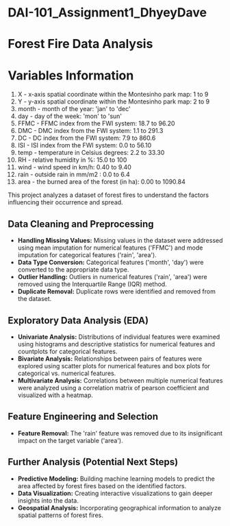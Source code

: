 # DAI-101_Assignment1_DhyeyDave
# Forest Fire Data Analysis

# Variables Information
1. X - x-axis spatial coordinate within the Montesinho park map: 1 to 9
2. Y - y-axis spatial coordinate within the Montesinho park map: 2 to 9
3. month - month of the year: 'jan' to 'dec' 
4. day - day of the week: 'mon' to 'sun'
5. FFMC - FFMC index from the FWI system: 18.7 to 96.20
6. DMC - DMC index from the FWI system: 1.1 to 291.3 
7. DC - DC index from the FWI system: 7.9 to 860.6 
8. ISI - ISI index from the FWI system: 0.0 to 56.10
9. temp - temperature in Celsius degrees: 2.2 to 33.30
10. RH - relative humidity in %: 15.0 to 100
11. wind - wind speed in km/h: 0.40 to 9.40 
12. rain - outside rain in mm/m2 : 0.0 to 6.4 
13. area - the burned area of the forest (in ha): 0.00 to 1090.84

This project analyzes a dataset of forest fires to understand the factors influencing their occurrence and spread.


## Data Cleaning and Preprocessing

- **Handling Missing Values:** Missing values in the dataset were addressed using mean imputation for numerical features ('FFMC') and mode imputation for categorical features ('rain', 'area').
- **Data Type Conversion:** Categorical features ('month', 'day') were converted to the appropriate data type.
- **Outlier Handling:** Outliers in numerical features ('rain', 'area') were removed using the Interquartile Range (IQR) method.
- **Duplicate Removal:** Duplicate rows were identified and removed from the dataset.

## Exploratory Data Analysis (EDA)

- **Univariate Analysis:** Distributions of individual features were examined using histograms and descriptive statistics for numerical features and countplots for categorical features.
- **Bivariate Analysis:** Relationships between pairs of features were explored using scatter plots for numerical features and box plots for categorical vs. numerical features.
- **Multivariate Analysis:** Correlations between multiple numerical features were analyzed using a correlation matrix of pearson coefficient and visualized with a heatmap.

## Feature Engineering and Selection

- **Feature Removal:** The 'rain' feature was removed due to its insignificant impact on the target variable ('area').

## Further Analysis (Potential Next Steps)

- **Predictive Modeling:** Building machine learning models to predict the area affected by forest fires based on the identified factors.
- **Data Visualization:** Creating interactive visualizations to gain deeper insights into the data.
- **Geospatial Analysis:** Incorporating geographical information to analyze spatial patterns of forest fires.
